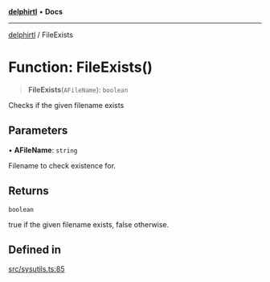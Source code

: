 [**delphirtl**](../README.md) • **Docs**

***

[delphirtl](../globals.md) / FileExists

# Function: FileExists()

> **FileExists**(`AFileName`): `boolean`

Checks if the given filename exists

## Parameters

• **AFileName**: `string`

Filename to check existence for.

## Returns

`boolean`

true if the given filename exists, false otherwise.

## Defined in

[src/sysutils.ts:85](https://github.com/chuacw/delphirtl/blob/b3907023d1eb39f3475defc4550602b3d9c50b9d/src/sysutils.ts#L85)
